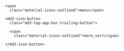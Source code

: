 <md3-top-app-bar
  type="medium"
  title="Index">

  <md3-icon-button
    class="md3-top-app-bar-leading-navigation-button">

    <span
      class="material-icons-outlined">menu</span>

  </md3-icon-button>

  <div
    class="md3-top-app-bar-trailing-buttons">

    <md3-icon-button
      class="md3-top-app-bar-trailing-button">

      <span
        class="material-icons-outlined">more_vert</span>
  
    </md3-icon-button>
  
  </div>

</md3-top-app-bar>